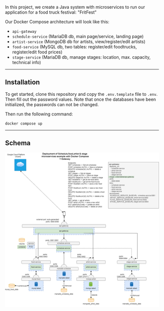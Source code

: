 In this project, we create a Java system with microservices to run our application for a food truck festival: "FritFest"

Our Docker Compose architecture will look like this:

- `api-gateway`
- `schedule-service` (MariaDB db, main page/service, landing page)
- `artist-service` (MongoDB db for artists, view/register/edit artists)
- `food-service` (MySQL db, two tables: register/edit foodtrucks, register/edit food prices)
- `stage-service` (MariaDB db, manage stages: location, max. capacity, technical info)

---
## Installation
To get started, clone this repository and copy the `.env.template` file to `.env`. Then fill out the password values. Note that once the databases have been initialized, the passwords can not be changed.

Then run the following command:
```
docker compose up
```


--- 
## Schema
![Schema](assets/FristFest.png)

